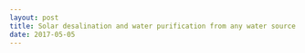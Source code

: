 ```yaml
---
layout: post
title: Solar desalination and water purification from any water source – F Cubed Australia
date: 2017-05-05
---
```


